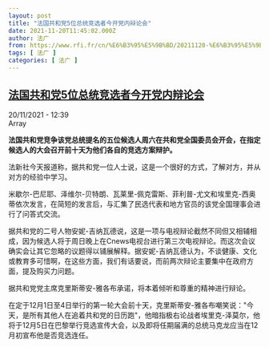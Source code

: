 ```yaml
---
layout: post
title: "法国共和党5位总统竞选者今开党内辩论会"
date: 2021-11-20T11:45:02.000Z
author: 法广
from: https://www.rfi.fr/cn/%E6%B3%95%E5%9B%BD/20211120-%E6%B3%95%E5%9B%BD%E5%85%B1%E5%92%8C%E5%85%9A5%E4%BD%8D%E6%80%BB%E7%BB%9F%E7%AB%9E%E9%80%89%E8%80%85%E4%BB%8A%E5%BC%80%E5%85%9A%E5%86%85%E8%BE%A9%E8%AE%BA%E4%BC%9A
tags: [ 法广 ]
categories: [ 法广 ]
---
```

<!--1637408702000-->
[法国共和党5位总统竞选者今开党内辩论会](https://www.rfi.fr/cn/%E6%B3%95%E5%9B%BD/20211120-%E6%B3%95%E5%9B%BD%E5%85%B1%E5%92%8C%E5%85%9A5%E4%BD%8D%E6%80%BB%E7%BB%9F%E7%AB%9E%E9%80%89%E8%80%85%E4%BB%8A%E5%BC%80%E5%85%9A%E5%86%85%E8%BE%A9%E8%AE%BA%E4%BC%9A)
------

<div>
<div>20/11/2021 - 12:39</div>Array<p><strong>                    法国共和党竞争该党总统提名的五位候选人周六在共和党全国委员会开会，在指定候选人的大会召开前十天为他们各自的竞选方案辩护。                </strong></p><div >                    <p>法新社今天报道称，据共和党一位人士说，这是一个很好的方式，了解对方，并从对方的经验中学习。</p><p>米歇尔-巴尼耶、泽维尔-贝特朗、瓦莱里-佩克雷斯、菲利普-尤文和埃里克-西奥蒂依次发言，在简短的发言后，与汇集了民选代表和地方官员的该党全国理事会进行了问答式交流。</p><p>据共和党的二号人物安妮-吉纳瓦德说，这是一项与电视辩论截然不同但又相辅相成，因为候选人将于周日晚上在Cnews电视台进行第三次电视辩论。而这次会议确实会让其它忽略的议题得以铺展解释。据安妮-吉纳瓦德认为，不谈健康、文化或教育多可惜啊，在这些方面，我们有话要说，而前两次辩论主要集中在政府方面，提及购买力问题。</p><p>据共和党党主席克里斯蒂安-雅各布承诺，将本着倾听和尊重的精神进行辩论。</p><p>在定于12月1日至4日举行的第一轮大会前十天，克里斯蒂安-雅各布嘲笑说："今天，是所有其他人在追着共和党的日历跑"，他暗指极右论战者埃里克-泽莫尔，他将于12月5日在巴黎举行竞选宣传大会，以及即将任期届满的总统马克龙应当在12月初宣布他是否竞选连任。</p>                                            <div data-selfpromo-newsletter>    </div>    <div data-selfpromo-app>    </div>                </div>
</div>
